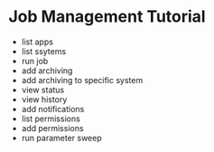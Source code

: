 # Job Management Tutorial

* list apps
* list ssytems
* run job
* add archiving
* add archiving to specific system
* view status
* view history
* add notifications
* list permissions
* add permissions
* run parameter sweep